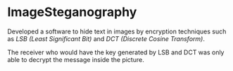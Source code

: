 # ImageSteganography

Developed a software to hide text in images by encryption techniques such as *LSB (Least Significant Bit)* and *DCT (Discrete Cosine Transform)*.  

The receiver who would have the key generated by LSB and DCT was only able to decrypt the message inside the picture.
